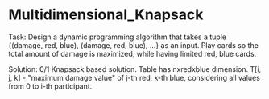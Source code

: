 # Multidimensional_Knapsack
Task: Design a dynamic programming algorithm that takes a tuple {(damage, red, blue), (damage, red, blue), ...} as an input. Play cards so the total amount of damage is maximized, while having limited red, blue cards.

Solution: 0/1 Knapsack based solution. Table has nxredxblue dimension. T[i, j, k] - "maximum damage value" of j-th red, k-th blue, considering all values from 0 to i-th participant. 
